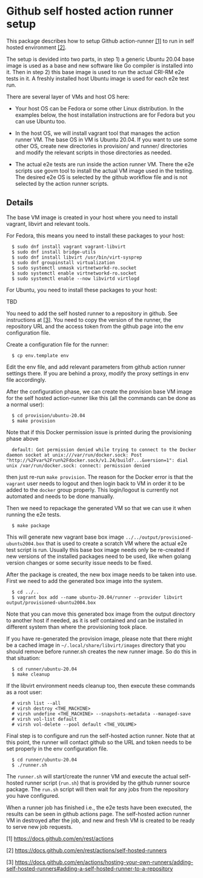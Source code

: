 Github self hosted action runner setup
======================================

This package describes how to setup Github action-runner [[1]](#s1) to run in self hosted environment [[2]](#s2).

The setup is devided into two parts, in step 1) a generic Ubuntu 20.04 base image is used as a base
and new software like Go compiler is installed into it. Then in step 2) this base image is used
to run the actual CRI-RM e2e tests in it. A freshly installed host Ubuntu image is used for each
e2e test run.

There are several layer of VMs and host OS here:

* Your host OS can be Fedora or some other Linux distribution. In the examples below,
  the host installation instructions are for Fedora but you can use Ubuntu too.

* In the host OS, we will install vagrant tool that manages the action runner VM. The base OS in VM
  is Ubuntu 20.04. If you want to use some other OS, create new directories in provision/ and runner/
  directories and modify the relevant scripts in those directories as needed.

* The actual e2e tests are run inside the action runner VM. There the e2e scripts use govm tool to
  install the actual VM image used in the testing. The desired e2e OS is selected by the github
  workflow file and is not selected by the action runner scripts.


Details
-------

The base VM image is created in your host where you need to install vagrant, libvirt and relevant tools.

For Fedora, this means you need to install these packages to your host:
```
  $ sudo dnf install vagrant vagrant-libvirt
  $ sudo dnf install bridge-utils
  $ sudo dnf install libvirt /usr/bin/virt-sysprep
  $ sudo dnf groupinstall virtualization
  $ sudo systemctl unmask virtnetworkd-ro.socket
  $ sudo systemctl enable virtnetworkd-ro.socket
  $ sudo systemctl enable --now libvirtd virtlogd
```
For Ubuntu, you need to install these packages to your host:

  TBD

You need to add the self hosted runner to a repository in github. See instructions at [[3]](#s3).
You need to copy the version of the runner, the repository URL and the access token from
the github page into the env configuration file.

Create a configuration file for the runner:
```
  $ cp env.template env
```
Edit the env file, and add relevant parameters from github action runner settings there.
If you are behind a proxy, modify the proxy settings in env file accordingly.

After the configuration phase, we can create the provision base VM image for the self
hosted action-runner like this (all the commands can be done as a normal user):
```
  $ cd provision/ubuntu-20.04
  $ make provision
```
Note that if this Docker permission issue is printed during the provisioning phase above
```
  default: Got permission denied while trying to connect to the Docker daemon socket at unix:///var/run/docker.sock: Post "http://%2Fvar%2Frun%2Fdocker.sock/v1.24/build?...&version=1": dial unix /var/run/docker.sock: connect: permission denied
```
then just re-run `make provision`. The reason for the Docker error is that the `vagrant` user needs to
logout and then login back to VM in order it to be added to the `docker` group properly. This login/logout
is currently not automated and needs to be done manually.

Then we need to repackage the generated VM so that we can use it when running the e2e tests.
```
  $ make package
```
This will generate new vagrant base box image `../../output/provisioned-ubuntu2004.box` that is used
to create a scratch VM where the actual e2e test script is run.
Usually this base box image needs only be re-created if new versions of the installed packages need to be
used, like when golang version changes or some security issue needs to be fixed.

After the package is created, the new box image needs to be taken into use. First we need to add
the generated box image into the system.
```
  $ cd ../..
  $ vagrant box add --name ubuntu-20.04/runner --provider libvirt output/provisioned-ubuntu2004.box
```
Note that you can move this generated box image from the output directory to another host if needed,
as it is self contained and can be installed in different system than where the provisioning took place.

If you have re-generated the provision image, please note that there might be a cached image in
`~/.local/share/libvirt/images` directory that you should remove before runner.sh creates the new
runner image. So do this in that situation:
```
  $ cd runner/ubuntu-20.04
  $ make cleanup
```
If the libvirt environment needs cleanup too, then execute these commands as a root user:
```
  # virsh list --all
  # virsh destroy <THE_MACHINE>
  # virsh undefine <THE_MACHINE> --snapshots-metadata --managed-save
  # virsh vol-list default
  # virsh vol-delete --pool default <THE_VOLUME>
```
Final step is to configure and run the self-hosted action runner. Note that at this point, the
runner will contact github so the URL and token needs to be set properly in the env configuration
file.
```
  $ cd runner/ubuntu-20.04
  $ ./runner.sh
```
The `runner.sh` will start/create the runner VM and execute the actual self-hosted runner script (`run.sh`)
that is provided by the github runner source package. The `run.sh` script will then wait for any jobs from
the repository you have configured.

When a runner job has finished i.e., the e2e tests have been executed, the results can be seen in github
actions page. The self-hosted action runner VM in destroyed after the job, and new and fresh VM is
created to be ready to serve new job requests.

[1]<a name="s1"></a> https://docs.github.com/en/rest/actions

[2]<a name="s2"></a> https://docs.github.com/en/rest/actions/self-hosted-runners

[3]<a name="s3"></a> https://docs.github.com/en/actions/hosting-your-own-runners/adding-self-hosted-runners#adding-a-self-hosted-runner-to-a-repository
